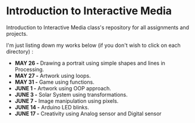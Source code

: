 # Introduction to Interactive Media
Introduction to Interactive Media class's repository for all assignments and projects.

I'm just listing down my works below (if you don't wish to click on each directory) :

- **MAY 26 -** Drawing a portrait using simple shapes and lines in Processing.
- **MAY 27 -** Artwork using loops.
- **MAY 31 -** Game using functions.
- **JUNE 1 -** Artwork using OOP approach.
- **JUNE 3 -** Solar System using transformations.
- **JUNE 7 -** Image manipulation using pixels.
- **JUNE 14 -** Arduino LED blinks.
- **JUNE 17 -** Creativity using Analog sensor and Digital sensor
